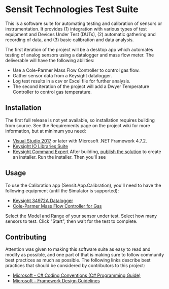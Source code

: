 # Sensit Technologies Test Suite
This is a software suite for automating testing and calibration of sensors or instrumentation.  It provides (1) integration with various types of test equipment and Devices Under Test (DUTs), (2) automatic gathering and recording of data, and (3) basic calibration and data analysis.

The first iteration of the project will be a desktop app which automates testing of analog sensors using a datalogger and mass flow meter.  The deliverable will have the following abilities:
* Use a Cole-Parmer Mass Flow Controller to control gas flow.
* Gather sensor data from a Keysight datalogger.
* Log test results in a csv or Excel file for further analysis.
* The second iteration of the project will add a Dwyer Temperature Controller to control gas temperature.

## Installation
The first full release is not yet available, so installation requires building from source.  See the Requirements page on the project wiki for more information, but at minimum you need:
* [Visual Studio 2017](https://visualstudio.microsoft.com) or later with Microsoft .NET Framework 4.7.2.
* [Keysight IO Libraries Suite](https://www.keysight.com/en/pd-1985909/io-libraries-suite)
* [Keysight Command Expert](https://www.keysight.com/en/pd-2036130/command-expert)
After building, [publish the solution](https://docs.microsoft.com/en-us/dotnet/core/tutorials/publishing-with-visual-studio) to create an installer.  Run the installer.  Then you'll see

## Usage
To use the Calibration app (Sensit.App.Calibration), you'll need to have the following equipment (until the Simulator is supported):
* [Keysight 34972A Datalogger](https://www.keysight.com/en/pd-1756491-pn-34972A/lxi-data-acquisition-data-logger-switch-unit)
* [Cole-Parmer Mass Flow Controller for Gas](https://www.coleparmer.com/p/cole-parmer-mass-flow-controllers-for-gas/43456)

Select the Model and Range of your sensor under test.  Select how many sensors to test.  Click "Start", then wait for the test to complete.

## Contributing
Attention was given to making this software suite as easy to read and modify as possible, and one part of that is making sure to follow community best practices as much as possible.  The following links describe best practices that should be considered by contributors to this project:
* [Microsoft - C# Coding Conventions (C# Programming Guide)](https://docs.microsoft.com/en-us/dotnet/csharp/programming-guide/inside-a-program/coding-conventions)
* [Microsoft - Framework Design Guidelines](https://docs.microsoft.com/en-us/dotnet/standard/design-guidelines/)
